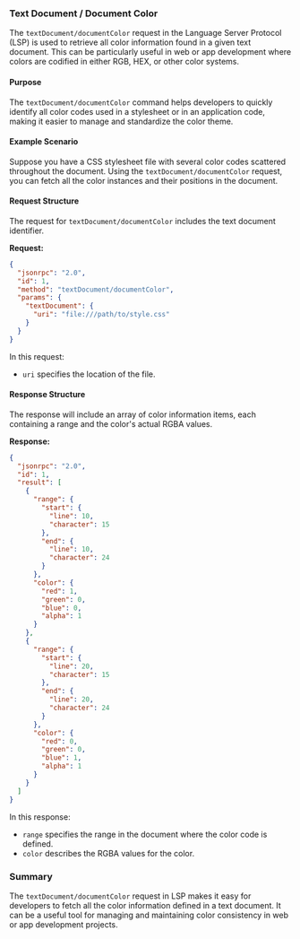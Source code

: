 ### Text Document / Document Color

The `textDocument/documentColor` request in the Language Server Protocol (LSP) is used to retrieve all color information found in a given text document. This can be particularly useful in web or app development where colors are codified in either RGB, HEX, or other color systems.

#### Purpose

The `textDocument/documentColor` command helps developers to quickly identify all color codes used in a stylesheet or in an application code, making it easier to manage and standardize the color theme.

#### Example Scenario

Suppose you have a CSS stylesheet file with several color codes scattered throughout the document. Using the `textDocument/documentColor` request, you can fetch all the color instances and their positions in the document.

#### Request Structure

The request for `textDocument/documentColor` includes the text document identifier.

**Request:**

```json
{
  "jsonrpc": "2.0",
  "id": 1,
  "method": "textDocument/documentColor",
  "params": {
    "textDocument": {
      "uri": "file:///path/to/style.css"
    }
  }
}
```

In this request:
- `uri` specifies the location of the file.

#### Response Structure

The response will include an array of color information items, each containing a range and the color's actual RGBA values.

**Response:**

```json
{
  "jsonrpc": "2.0",
  "id": 1,
  "result": [
    {
      "range": {
        "start": {
          "line": 10,
          "character": 15
        },
        "end": {
          "line": 10,
          "character": 24
        }
      },
      "color": {
        "red": 1,
        "green": 0,
        "blue": 0,
        "alpha": 1
      }
    },
    {
      "range": {
        "start": {
          "line": 20,
          "character": 15
        },
        "end": {
          "line": 20,
          "character": 24
        }
      },
      "color": {
        "red": 0,
        "green": 0,
        "blue": 1,
        "alpha": 1
      }
    }
  ]
}
```

In this response:
- `range` specifies the range in the document where the color code is defined.
- `color` describes the RGBA values for the color.

### Summary

The `textDocument/documentColor` request in LSP makes it easy for developers to fetch all the color information defined in a text document. It can be a useful tool for managing and maintaining color consistency in web or app development projects.